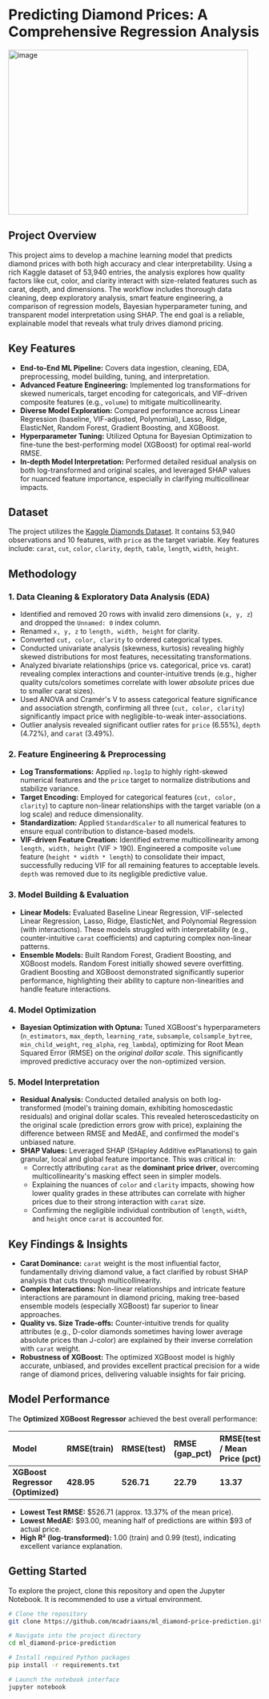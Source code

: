 # Predicting Diamond Prices: A Comprehensive Regression Analysis
<img width="479" height="329" alt="image" src="https://github.com/user-attachments/assets/fc710385-24f6-4095-9b47-11ca6963952e" />


## Project Overview

This project aims to develop a machine learning model that predicts diamond prices with both high accuracy and clear interpretability. Using a rich Kaggle dataset of 53,940 entries, the analysis explores how quality factors like cut, color, and clarity interact with size-related features such as carat, depth, and dimensions. The workflow includes thorough data cleaning, deep exploratory analysis, smart feature engineering, a comparison of regression models, Bayesian hyperparameter tuning, and transparent model interpretation using SHAP. The end goal is a reliable, explainable model that reveals what truly drives diamond pricing.

## Key Features

*   **End-to-End ML Pipeline:** Covers data ingestion, cleaning, EDA, preprocessing, model building, tuning, and interpretation.
*   **Advanced Feature Engineering:** Implemented log transformations for skewed numericals, target encoding for categoricals, and VIF-driven composite features (e.g., `volume`) to mitigate multicollinearity.
*   **Diverse Model Exploration:** Compared performance across Linear Regression (baseline, VIF-adjusted, Polynomial), Lasso, Ridge, ElasticNet, Random Forest, Gradient Boosting, and XGBoost.
*   **Hyperparameter Tuning:** Utilized Optuna for Bayesian Optimization to fine-tune the best-performing model (XGBoost) for optimal real-world RMSE.
*   **In-depth Model Interpretation:** Performed detailed residual analysis on both log-transformed and original scales, and leveraged SHAP values for nuanced feature importance, especially in clarifying multicollinear impacts.

## Dataset

The project utilizes the [Kaggle Diamonds Dataset](https://www.kaggle.com/datasets/nancyalaswad90/diamonds-prices).
It contains 53,940 observations and 10 features, with `price` as the target variable.
Key features include: `carat`, `cut`, `color`, `clarity`, `depth`, `table`, `length`, `width`, `height`.

## Methodology

### 1. Data Cleaning & Exploratory Data Analysis (EDA)

*   Identified and removed 20 rows with invalid zero dimensions (`x, y, z`) and dropped the `Unnamed: 0` index column.
*   Renamed `x, y, z` to `length, width, height` for clarity.
*   Converted `cut, color, clarity` to ordered categorical types.
*   Conducted univariate analysis (skewness, kurtosis) revealing highly skewed distributions for most features, necessitating transformations.
*   Analyzed bivariate relationships (price vs. categorical, price vs. carat) revealing complex interactions and counter-intuitive trends (e.g., higher quality cuts/colors sometimes correlate with lower *absolute* prices due to smaller carat sizes).
*   Used ANOVA and Cramér's V to assess categorical feature significance and association strength, confirming all three (`cut, color, clarity`) significantly impact price with negligible-to-weak inter-associations.
*   Outlier analysis revealed significant outlier rates for `price` (6.55%), `depth` (4.72%), and `carat` (3.49%).

### 2. Feature Engineering & Preprocessing

*   **Log Transformations:** Applied `np.log1p` to highly right-skewed numerical features and the `price` target to normalize distributions and stabilize variance.
*   **Target Encoding:** Employed for categorical features (`cut, color, clarity`) to capture non-linear relationships with the target variable (on a log scale) and reduce dimensionality.
*   **Standardization:** Applied `StandardScaler` to all numerical features to ensure equal contribution to distance-based models.
*   **VIF-driven Feature Creation:** Identified extreme multicollinearity among `length, width, height` (VIF > 190). Engineered a composite `volume` feature (`height * width * length`) to consolidate their impact, successfully reducing VIF for all remaining features to acceptable levels. `depth` was removed due to its negligible predictive value.

### 3. Model Building & Evaluation

*   **Linear Models:** Evaluated Baseline Linear Regression, VIF-selected Linear Regression, Lasso, Ridge, ElasticNet, and Polynomial Regression (with interactions). These models struggled with interpretability (e.g., counter-intuitive `carat` coefficients) and capturing complex non-linear patterns.
*   **Ensemble Models:** Built Random Forest, Gradient Boosting, and XGBoost models. Random Forest initially showed severe overfitting. Gradient Boosting and XGBoost demonstrated significantly superior performance, highlighting their ability to capture non-linearities and handle feature interactions.

### 4. Model Optimization

*   **Bayesian Optimization with Optuna:** Tuned XGBoost's hyperparameters (`n_estimators`, `max_depth`, `learning_rate`, `subsample`, `colsample_bytree`, `min_child_weight`, `reg_alpha`, `reg_lambda`), optimizing for Root Mean Squared Error (RMSE) on the *original dollar scale*. This significantly improved predictive accuracy over the non-optimized version.

### 5. Model Interpretation

*   **Residual Analysis:** Conducted detailed analysis on both log-transformed (model's training domain, exhibiting homoscedastic residuals) and original dollar scales. This revealed heteroscedasticity on the original scale (prediction errors grow with price), explaining the difference between RMSE and MedAE, and confirmed the model's unbiased nature.
*   **SHAP Values:** Leveraged SHAP (SHapley Additive exPlanations) to gain granular, local and global feature importance. This was critical in:
    *   Correctly attributing `carat` as the **dominant price driver**, overcoming multicollinearity's masking effect seen in simpler models.
    *   Explaining the nuances of `color` and `clarity` impacts, showing how lower quality grades in these attributes can correlate with higher prices due to their strong interaction with `carat` size.
    *   Confirming the negligible individual contribution of `length`, `width`, and `height` once `carat` is accounted for.

## Key Findings & Insights

*   **Carat Dominance:** `carat` weight is the most influential factor, fundamentally driving diamond value, a fact clarified by robust SHAP analysis that cuts through multicollinearity.
*   **Complex Interactions:** Non-linear relationships and intricate feature interactions are paramount in diamond pricing, making tree-based ensemble models (especially XGBoost) far superior to linear approaches.
*   **Quality vs. Size Trade-offs:** Counter-intuitive trends for quality attributes (e.g., D-color diamonds sometimes having lower average absolute prices than J-color) are explained by their inverse correlation with `carat` weight.
*   **Robustness of XGBoost:** The optimized XGBoost model is highly accurate, unbiased, and provides excellent practical precision for a wide range of diamond prices, delivering valuable insights for fair pricing.

## Model Performance

The **Optimized XGBoost Regressor** achieved the best overall performance:

| Model                               | RMSE(train) | RMSE(test) | RMSE (gap_pct) | RMSE(test) / Mean Price (pct) | MedAE(test) | R²(train)(log) | R²(test)(log) |
| :---------------------------------- | :---------- | :--------- | :------------- | :---------------------------- | :---------- | :------------- | :------------ |
| **XGBoost Regressor (Optimized)**   | **428.95**  | **526.71** | **22.79**      | **13.37**                     | **93.00**   | **1.00**       | **0.99**      |

*   **Lowest Test RMSE:** $526.71 (approx. 13.37% of the mean price).
*   **Lowest MedAE:** $93.00, meaning half of predictions are within $93 of actual price.
*   **High R² (log-transformed):** 1.00 (train) and 0.99 (test), indicating excellent variance explanation.

## Getting Started

To explore the project, clone this repository and open the Jupyter Notebook. It is recommended to use a virtual environment.

```bash
# Clone the repository
git clone https://github.com/mcadriaans/ml_diamond-price-prediction.git

# Navigate into the project directory
cd ml_diamond-price-prediction

# Install required Python packages
pip install -r requirements.txt

# Launch the notebook interface
jupyter notebook
